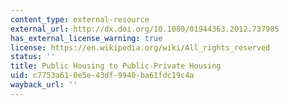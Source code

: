 ```yaml
---
content_type: external-resource
external_url: http://dx.doi.org/10.1080/01944363.2012.737985
has_external_license_warning: true
license: https://en.wikipedia.org/wiki/All_rights_reserved
status: ''
title: Public Housing to Public-Private Housing
uid: c7753a61-0e5e-43df-9940-ba61fdc19c4a
wayback_url: ''
---
```

